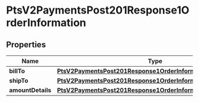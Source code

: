 
# PtsV2PaymentsPost201Response1OrderInformation

## Properties
Name | Type | Description | Notes
------------ | ------------- | ------------- | -------------
**billTo** | [**PtsV2PaymentsPost201Response1OrderInformationBillTo**](PtsV2PaymentsPost201Response1OrderInformationBillTo.md) |  |  [optional]
**shipTo** | [**PtsV2PaymentsPost201Response1OrderInformationShipTo**](PtsV2PaymentsPost201Response1OrderInformationShipTo.md) |  |  [optional]
**amountDetails** | [**PtsV2PaymentsPost201Response1OrderInformationAmountDetails**](PtsV2PaymentsPost201Response1OrderInformationAmountDetails.md) |  |  [optional]



